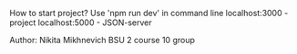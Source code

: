 How to start project?
Use 'npm run dev' in command line
localhost:3000 - project
localhost:5000 - JSON-server

Author: Nikita Mikhnevich
BSU 2 course 10 group
